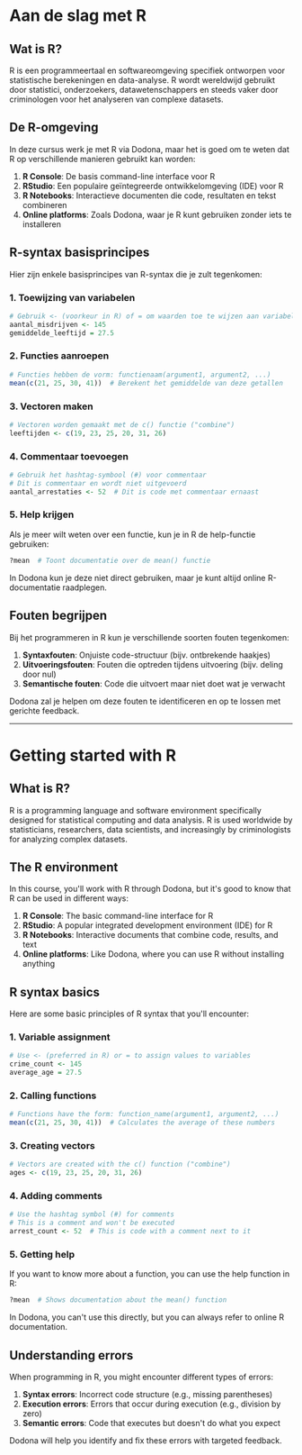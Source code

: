 # Aan de slag met R

## Wat is R?

R is een programmeertaal en softwareomgeving specifiek ontworpen voor statistische berekeningen en data-analyse. R wordt wereldwijd gebruikt door statistici, onderzoekers, datawetenschappers en steeds vaker door criminologen voor het analyseren van complexe datasets.

## De R-omgeving

In deze cursus werk je met R via Dodona, maar het is goed om te weten dat R op verschillende manieren gebruikt kan worden:

1. **R Console**: De basis command-line interface voor R
2. **RStudio**: Een populaire geïntegreerde ontwikkelomgeving (IDE) voor R
3. **R Notebooks**: Interactieve documenten die code, resultaten en tekst combineren
4. **Online platforms**: Zoals Dodona, waar je R kunt gebruiken zonder iets te installeren

## R-syntax basisprincipes

Hier zijn enkele basisprincipes van R-syntax die je zult tegenkomen:

### 1. Toewijzing van variabelen

```r
# Gebruik <- (voorkeur in R) of = om waarden toe te wijzen aan variabelen
aantal_misdrijven <- 145
gemiddelde_leeftijd = 27.5
```

### 2. Functies aanroepen

```r
# Functies hebben de vorm: functienaam(argument1, argument2, ...)
mean(c(21, 25, 30, 41))  # Berekent het gemiddelde van deze getallen
```

### 3. Vectoren maken

```r
# Vectoren worden gemaakt met de c() functie ("combine")
leeftijden <- c(19, 23, 25, 20, 31, 26)
```

### 4. Commentaar toevoegen

```r
# Gebruik het hashtag-symbool (#) voor commentaar
# Dit is commentaar en wordt niet uitgevoerd
aantal_arrestaties <- 52  # Dit is code met commentaar ernaast
```

### 5. Help krijgen

Als je meer wilt weten over een functie, kun je in R de help-functie gebruiken:

```r
?mean  # Toont documentatie over de mean() functie
```

In Dodona kun je deze niet direct gebruiken, maar je kunt altijd online R-documentatie raadplegen.

## Fouten begrijpen

Bij het programmeren in R kun je verschillende soorten fouten tegenkomen:

1. **Syntaxfouten**: Onjuiste code-structuur (bijv. ontbrekende haakjes)
2. **Uitvoeringsfouten**: Fouten die optreden tijdens uitvoering (bijv. deling door nul)
3. **Semantische fouten**: Code die uitvoert maar niet doet wat je verwacht

Dodona zal je helpen om deze fouten te identificeren en op te lossen met gerichte feedback.

---

# Getting started with R

## What is R?

R is a programming language and software environment specifically designed for statistical computing and data analysis. R is used worldwide by statisticians, researchers, data scientists, and increasingly by criminologists for analyzing complex datasets.

## The R environment

In this course, you'll work with R through Dodona, but it's good to know that R can be used in different ways:

1. **R Console**: The basic command-line interface for R
2. **RStudio**: A popular integrated development environment (IDE) for R
3. **R Notebooks**: Interactive documents that combine code, results, and text
4. **Online platforms**: Like Dodona, where you can use R without installing anything

## R syntax basics

Here are some basic principles of R syntax that you'll encounter:

### 1. Variable assignment

```r
# Use <- (preferred in R) or = to assign values to variables
crime_count <- 145
average_age = 27.5
```

### 2. Calling functions

```r
# Functions have the form: function_name(argument1, argument2, ...)
mean(c(21, 25, 30, 41))  # Calculates the average of these numbers
```

### 3. Creating vectors

```r
# Vectors are created with the c() function ("combine")
ages <- c(19, 23, 25, 20, 31, 26)
```

### 4. Adding comments

```r
# Use the hashtag symbol (#) for comments
# This is a comment and won't be executed
arrest_count <- 52  # This is code with a comment next to it
```

### 5. Getting help

If you want to know more about a function, you can use the help function in R:

```r
?mean  # Shows documentation about the mean() function
```

In Dodona, you can't use this directly, but you can always refer to online R documentation.

## Understanding errors

When programming in R, you might encounter different types of errors:

1. **Syntax errors**: Incorrect code structure (e.g., missing parentheses)
2. **Execution errors**: Errors that occur during execution (e.g., division by zero)
3. **Semantic errors**: Code that executes but doesn't do what you expect

Dodona will help you identify and fix these errors with targeted feedback.